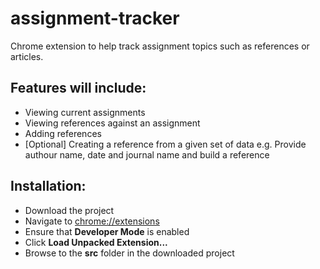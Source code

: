 # assignment-tracker
Chrome extension to help track assignment topics such as references or articles.

## Features will include:

* Viewing current assignments
* Viewing references against an assignment
* Adding references
* [Optional] Creating a reference from a given set of data e.g. Provide authour name, date and journal name and build a reference

## Installation:

* Download the project
* Navigate to [chrome://extensions](chrome://extensions) 
* Ensure that **Developer Mode** is enabled
* Click **Load Unpacked Extension...**
* Browse to the **src** folder in the downloaded project
